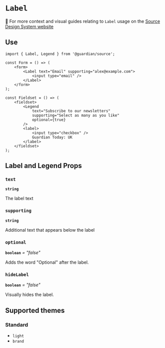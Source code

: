 # `Label`

📣 For more context and visual guides relating to `Label` usage on the [Source Design System website](https://www.theguardian.design)

## Use

```tsx
import { Label, Legend } from '@guardian/source';

const Form = () => (
    <form>
        <Label text="Email" supporting="alex@example.com">
            <input type="email" />
        </Label>
    </form>
);

const Fieldset = () => (
    <fieldset>
        <Legend
            text="Subscribe to our newsletters"
            supporting="Select as many as you like"
            optional={true}
        />
        <label>
            <input type="checkbox" />
            Guardian Today: UK
        </label>
    </fieldset>
);
```

## Label and Legend Props

### `text`

**`string`**

The label text

### `supporting`

**`string`**

Additional text that appears below the label

### `optional`

**`boolean`** _= "false"_

Adds the word "Optional" after the label.

### `hideLabel`

**`boolean`** _= "false"_

Visually hides the label.

## Supported themes

### Standard

-   `light`
-   `brand`
